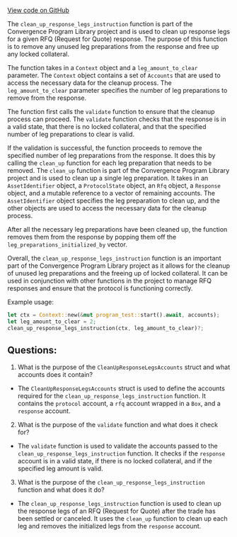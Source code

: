 [View code on GitHub](https://github.com/convergence-rfq/convergence-program-library/rfq/program/src/instructions/rfq/clean_up_response_legs.rs)

The `clean_up_response_legs_instruction` function is part of the Convergence Program Library project and is used to clean up response legs for a given RFQ (Request for Quote) response. The purpose of this function is to remove any unused leg preparations from the response and free up any locked collateral. 

The function takes in a `Context` object and a `leg_amount_to_clear` parameter. The `Context` object contains a set of `Accounts` that are used to access the necessary data for the cleanup process. The `leg_amount_to_clear` parameter specifies the number of leg preparations to remove from the response.

The function first calls the `validate` function to ensure that the cleanup process can proceed. The `validate` function checks that the response is in a valid state, that there is no locked collateral, and that the specified number of leg preparations to clear is valid.

If the validation is successful, the function proceeds to remove the specified number of leg preparations from the response. It does this by calling the `clean_up` function for each leg preparation that needs to be removed. The `clean_up` function is part of the Convergence Program Library project and is used to clean up a single leg preparation. It takes in an `AssetIdentifier` object, a `ProtocolState` object, an `Rfq` object, a `Response` object, and a mutable reference to a vector of remaining accounts. The `AssetIdentifier` object specifies the leg preparation to clean up, and the other objects are used to access the necessary data for the cleanup process.

After all the necessary leg preparations have been cleaned up, the function removes them from the response by popping them off the `leg_preparations_initialized_by` vector.

Overall, the `clean_up_response_legs_instruction` function is an important part of the Convergence Program Library project as it allows for the cleanup of unused leg preparations and the freeing up of locked collateral. It can be used in conjunction with other functions in the project to manage RFQ responses and ensure that the protocol is functioning correctly. 

Example usage:

```rust
let ctx = Context::new(&mut program_test::start().await, accounts);
let leg_amount_to_clear = 2;
clean_up_response_legs_instruction(ctx, leg_amount_to_clear)?;
```
## Questions: 
 1. What is the purpose of the `CleanUpResponseLegsAccounts` struct and what accounts does it contain?
- The `CleanUpResponseLegsAccounts` struct is used to define the accounts required for the `clean_up_response_legs_instruction` function. It contains the `protocol` account, a `rfq` account wrapped in a `Box`, and a `response` account.

2. What is the purpose of the `validate` function and what does it check for?
- The `validate` function is used to validate the accounts passed to the `clean_up_response_legs_instruction` function. It checks if the `response` account is in a valid state, if there is no locked collateral, and if the specified leg amount is valid.

3. What is the purpose of the `clean_up_response_legs_instruction` function and what does it do?
- The `clean_up_response_legs_instruction` function is used to clean up the response legs of an RFQ (Request for Quote) after the trade has been settled or canceled. It uses the `clean_up` function to clean up each leg and removes the initialized legs from the `response` account.